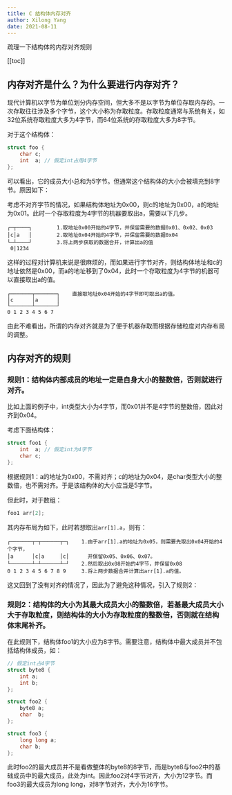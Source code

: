 ```yaml
---
title: C 结构体内存对齐
author: Xilong Yang
date: 2021-08-11 
---
```


<div class="abstract">


疏理一下结构体的内存对齐规则 

</div>

[[toc]]

## 内存对齐是什么？为什么要进行内存对齐？

现代计算机以字节为单位划分内存空间，但大多不是以字节为单位存取内存的。一次存取往往涉及多个字节，这个大小称为存取粒度。存取粒度通常与系统有关，如32位系统存取粒度大多为4字节，而64位系统的存取粒度大多为8字节。

对于这个结构体：

```c
struct foo {
    char c;
    int  a; // 假定int占用4字节
};
```

可以看出，它的成员大小总和为5字节。但通常这个结构体的大小会被填充到8字节。原因如下：

考虑不对齐字节的情况，如果结构体地址为0x00，则c的地址为0x00，a的地址为0x01。此时一个存取粒度为4字节的机器要取出a，需要以下几步。

```
┌─┬────┐        1.取地址0x00开始的4字节，并保留需要的数据0x01、0x02、0x03
│c│a   │        2.取地址0x04开始的4字节，并保留需要的数据0x04
└─┴────┘        3.将上两步获取的数据合并，计算出a的值
 0|1234
```

这样的过程对计算机来说是很麻烦的，而如果进行字节对齐，则结构体地址和c的地址依然是0x00，而a的地址移到了0x04，此时一个存取粒度为4字节的机器可以直接取出a的值。

```
┌───────┬───────┐    直接取地址0x04开始的4字节即可取出a的值。
│c      │a      │
└───────┴───────┘
0 1 2 3 4 5 6 7
```

由此不难看出，所谓的内存对齐就是为了便于机器存取而根据存储粒度对内存布局的调整。

## 内存对齐的规则

### 规则1：结构体内部成员的地址一定是自身大小的整数倍，否则就进行对齐。

比如上面的例子中，int类型大小为4字节，而0x01并不是4字节的整数倍，因此对齐到0x04。

考虑下面结构体：

```c
struct foo1 {
    int  a; // 假定int为4字节
    char c;
};
```

根据规则1：a的地址为0x00，不需对齐；c的地址为0x04，是char类型大小的整数倍，也不需对齐。于是该结构体的大小应当是5字节。

但此时，对于数组：

```c
foo1 arr[2];
```

其内存布局为如下，此时若想取出`arr[1].a`，则有：

```
┌───────┬─┬──────┬─┐    1.由于arr[1].a的地址为0x05，则需要先取出0x04开始的4个字节，
│a      │c│a     │c│      并保留0x05、0x06、0x07。
└───────┴─┴──────┴─┘    2.然后取出0x08开始的4字节，并保留0x08
0 1 2 3 4 5 6 7 8 9     3.将上两步数据合并计算出arr[1].a的值。
```

这又回到了没有对齐的情况了，因此为了避免这种情况，引入了规则2：

### 规则2：结构体的大小为其最大成员大小的整数倍，若基最大成员大小大于存取粒度，则结构体的大小为存取粒度的整数倍，否则就在结构体末尾补齐。

在此规则下，结构体foo1的大小应为8字节。需要注意，结构体中最大成员并不包括结构体成员，如：

```c
// 假定int占4字节
struct byte8 {
    int a;
    int b;
};

struct foo2 {
    byte8 a;
    char  b;
};

struct foo3 {
    long long a;
    char b;
};
```

此时foo2的最大成员并不是看做整体的byte8的8字节，而是byte8与foo2中的基础成员中的最大成员，此处为int。因此foo2对4字节对齐，大小为12字节。而foo3的最大成员为long long，对8字节对齐，大小为16字节。

